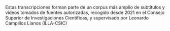 Estas transcripciones forman parte de un corpus más amplio de subtítulos y vídeos tomados de fuentes autorizadas, recogido desde 2021 en el Consejo Superior de Investigaciones Científicas, y supervisado por Leonardo Campillos Llanos (ILLA-CSIC)
